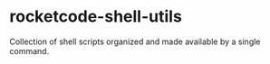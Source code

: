 # rocketcode-shell-utils
Collection of shell scripts organized and made available by a single command.
